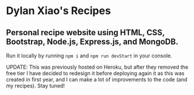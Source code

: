 # Dylan Xiao's Recipes

## Personal recipe website using HTML, CSS, Bootstrap, Node.js, Express.js, and MongoDB. 

Run it locally by running `npm i` and `npm run devStart` in your console.

UPDATE: This was previously hosted on Heroku, but after they removed the free tier I have decided to redesign it before deploying again it as this was created in first year, and I can make a lot of improvements to the code (and my recipes). Stay tuned!
